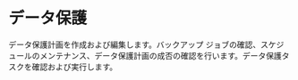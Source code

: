 データ保護
==========

データ保護計画を作成および編集します。バックアップ ジョブの確認、スケジュールのメンテナンス、データ保護計画の成否の確認を行います。データ保護タスクを確認および実行します。
